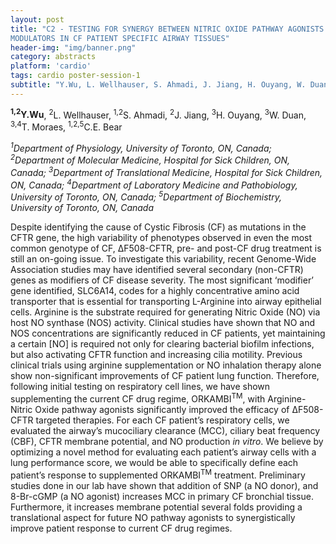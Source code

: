 ```yaml
---
layout: post
title: "C2 - TESTING FOR SYNERGY BETWEEN NITRIC OXIDE PATHWAY AGONISTS AND CFTR
MODULATORS IN CF PATIENT SPECIFIC AIRWAY TISSUES"
header-img: "img/banner.png"
category: abstracts
platform: 'cardio'
tags: cardio poster-session-1
subtitle: "Y.Wu, L. Wellhauser, S. Ahmadi, J. Jiang, H. Ouyang, W. Duan, T. Moraes, C.E. Bear"
---
```

**<sup>1,2</sup>Y.Wu**, <sup>2</sup>L. Wellhauser, <sup>1,2</sup>S. Ahmadi, <sup>2</sup>J. Jiang, <sup>3</sup>H.
Ouyang, <sup>3</sup>W. Duan, <sup>3,4</sup>T. Moraes, <sup>1,2,5</sup>C.E. Bear

_<sup>1</sup>Department of Physiology, University of Toronto, ON, Canada;
<sup>2</sup>Department of Molecular Medicine, Hospital for Sick Children, ON,
Canada; <sup>3</sup>Department of Translational Medicine, Hospital for Sick
Children, ON, Canada; <sup>4</sup>Department of Laboratory Medicine and
Pathobiology, University of Toronto, ON, Canada; <sup>5</sup>Department of
Biochemistry, University of Toronto, ON, Canada_

Despite identifying the cause of Cystic Fibrosis (CF) as mutations in
the CFTR gene, the high variability of phenotypes observed in even the
most common genotype of CF, ΔF508-CFTR, pre- and post-CF drug treatment
is still an on-going issue. To investigate this variability, recent
Genome-Wide Association studies may have identified several secondary
(non-CFTR) genes as modifiers of CF disease severity. The most
significant ‘modifier’ gene identified, SLC6A14, codes for a highly
concentrative amino acid transporter that is essential for transporting
L-Arginine into airway epithelial cells. Arginine is the substrate
required for generating Nitric Oxide (NO) via host NO synthase (NOS)
activity. Clinical studies have shown that NO and NOS concentrations are
significantly reduced in CF patients, yet maintaining a certain [NO]
is required not only for clearing bacterial biofilm infections, but also
activating CFTR function and increasing cilia motility. Previous
clinical trials using arginine supplementation or NO inhalation therapy
alone show non-significant improvements of CF patient lung function.
Therefore, following initial testing on respiratory cell lines, we have
shown supplementing the current CF drug regime, ORKAMBI<sup>TM</sup>, with
Arginine-Nitric Oxide pathway agonists significantly improved the
efficacy of ΔF508-CFTR targeted therapies. For each CF patient’s
respiratory cells, we evaluated the airway’s mucociliary clearance
(MCC), ciliary beat frequency (CBF), CFTR membrane potential, and NO
production _in vitro_. We believe by optimizing a novel method for
evaluating each patient’s airway cells with a lung performance score, we
would be able to specifically define each patient’s response to
supplemented ORKAMBI<sup>TM</sup> treatment. Preliminary studies done in our lab
have shown that addition of SNP (a NO donor), and 8-Br-cGMP (a NO
agonist) increases MCC in primary CF bronchial tissue. Furthermore, it
increases membrane potential several folds providing a translational
aspect for future NO pathway agonists to synergistically improve patient
response to current CF drug regimes.
